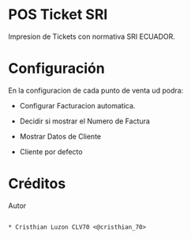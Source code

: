POS Ticket SRI
===================


Impresion de Tickets con normativa SRI ECUADOR.


Configuración
=============

En la configuracion de cada punto de venta ud podra:

- Configurar Facturacion automatica.

- Decidir si mostrar el Numero de Factura

- Mostrar Datos de Cliente

- Cliente por defecto



Créditos
========

Autor
~~~~~~~

* Cristhian Luzon CLV70 <@cristhian_70>


